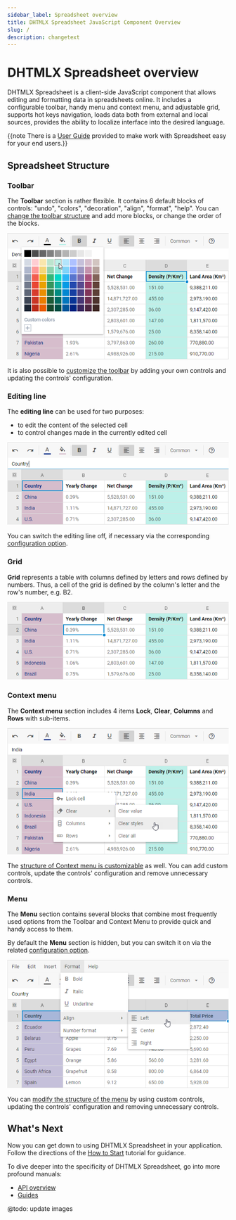 ```yaml
---
sidebar_label: Spreadsheet overview
title: DHTMLX Spreadsheet JavaScript Component Overview 
slug: /
description: changetext
---
```


# DHTMLX Spreadsheet overview

DHTMLX Spreadsheet is a client-side JavaScript component that allows editing and formatting data in spreadsheets online. It includes a configurable toolbar, handy menu and context menu, and adjustable grid, supports hot keys navigation, loads data both from external and local sources, provides the ability to localize interface into the desired language.

{{note There is a [User Guide](guides.md/#user-guide) provided to make work with Spreadsheet easy for your end users.}}

## Spreadsheet Structure

### Toolbar

The **Toolbar** section is rather flexible. It contains 6 default blocks of controls: "undo", "colors", "decoration", "align", "format", "help". You can [change the toolbar structure](configuration.md#toolbar) and add more blocks, or change the order of the blocks.

![Spreadsheet Toolbar](assets/overview_toolbar.png)

It is also possible to [customize the toolbar](customization.md#toolbar) by adding your own controls and updating the controls' configuration.  

### Editing line

The **editing line** can be used for two purposes:

- to edit the content of the selected cell
- to control changes made in the currently edited cell

![Spreadsheet Editing Line](assets/overview_editline.png)

You can switch the editing line off, if necessary via the corresponding [configuration option](configuration.md#editingbar).

### Grid

**Grid** represents a table with columns defined by letters and rows defined by numbers. Thus, a cell of the grid is defined by the column's letter and the row's number, e.g. B2.

![Spreadsheet Grid](assets/spreadsheet_init.png)

### Context menu

The **Context menu** section includes 4 items **Lock**, **Clear**, **Columns** and **Rows** with sub-items.

![Spreadsheet Context Menu](assets/overview_contextmenu.png)

The [structure of Context menu is customizable](customization.md#context-menu) as well. You can add custom controls, update the controls' configuration and remove unnecessary controls.

### Menu

The **Menu** section contains several blocks that combine most frequently used options from the Toolbar and Context Menu to provide quick and handy access to them.

By default the **Menu** section is hidden, but you can switch it on via the related [configuration option](configuration.md#menu).

![Spreadsheet Menu](assets/overview_menu.png)

You can [modify the structure of the menu](customization.md#menu) by using custom controls, updating the controls' configuration and removing unnecessary controls.

## What's Next

Now you can get down to using DHTMLX Spreadsheet in your application. Follow the directions of the [How to Start](how_to_start.md) tutorial for guidance.

To dive deeper into the specificity of DHTMLX Spreadsheet, go into more profound manuals:

- [API overview](api/api_overview.md)
- [Guides](guides.md)

@todo: update images
